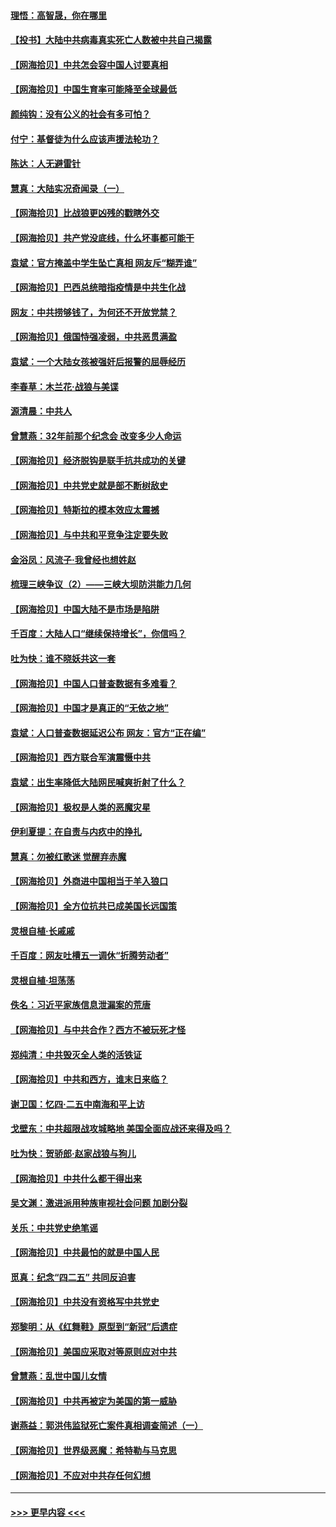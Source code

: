 #### [理悟：高智晟，你在哪里](../pages/nsc993/n12953115.md?t=05170951) 
#### [【投书】大陆中共病毒真实死亡人数被中共自己揭露](../pages/nsc993/n12953050.md?t=05170951) 
#### [【网海拾贝】中共怎会容中国人讨要真相](../pages/nsc993/n12952161.md?t=05170951) 
#### [【网海拾贝】中国生育率可能降至全球最低](../pages/nsc993/n12948793.md?t=05170951) 
#### [颜纯钩：没有公义的社会有多可怕？](../pages/nsc993/n12947626.md?t=05170951) 
#### [付宁：基督徒为什么应该声援法轮功？](../pages/nsc993/n12947233.md?t=05170951) 
#### [陈达：人无避雷针](../pages/nsc993/n12947098.md?t=05170951) 
#### [慧真：大陆实况奇闻录（一）](../pages/nsc993/n12945811.md?t=05170951) 
#### [【网海拾贝】比战狼更凶残的戳瞎外交](../pages/nsc993/n12945717.md?t=05170951) 
#### [【网海拾贝】共产党没底线，什么坏事都可能干](../pages/nsc993/n12942090.md?t=05170951) 
#### [袁斌：官方掩盖中学生坠亡真相 网友斥“糊弄谁”](../pages/nsc993/n12942029.md?t=05170951) 
#### [【网海拾贝】巴西总统暗指疫情是中共生化战](../pages/nsc993/n12938999.md?t=05170951) 
#### [网友：中共捞够钱了，为何还不开放党禁？](../pages/nsc993/n12938952.md?t=05170951) 
#### [【网海拾贝】俄国恃强凌弱，中共恶贯满盈](../pages/nsc993/n12936626.md?t=05170951) 
#### [袁斌：一个大陆女孩被强奸后报警的屈辱经历](../pages/nsc993/n12936547.md?t=05170951) 
#### [李春草：木兰花·战狼与美谍](../pages/nsc993/n12935995.md?t=05170951) 
#### [源清晨：中共人](../pages/nsc993/n12935589.md?t=05170951) 
#### [曾慧燕：32年前那个纪念会 改变多少人命运](../pages/nsc993/n12934233.md?t=05170951) 
#### [【网海拾贝】经济脱钩是联手抗共成功的关键](../pages/nsc993/n12934176.md?t=05170951) 
#### [【网海拾贝】中共党史就是部不断树敌史](../pages/nsc993/n12932844.md?t=05170951) 
#### [【网海拾贝】特斯拉的模本效应太震撼](../pages/nsc993/n12925626.md?t=05170951) 
#### [【网海拾贝】与中共和平竞争注定要失败](../pages/nsc993/n12923326.md?t=05170951) 
#### [金浴凤：风流子‧我曾经也想姓赵](../pages/nsc993/n12920911.md?t=05170951) 
#### [梳理三峡争议（2）——三峡大坝防洪能力几何](../pages/nsc993/n12920173.md?t=05170951) 
#### [【网海拾贝】中国大陆不是市场是陷阱](../pages/nsc993/n12920143.md?t=05170951) 
#### [千百度：大陆人口“继续保持增长”，你信吗？](../pages/nsc993/n12918946.md?t=05170951) 
#### [吐为快：谁不晓妖共这一套](../pages/nsc993/n12918941.md?t=05170951) 
#### [【网海拾贝】中国人口普查数据有多难看？](../pages/nsc993/n12917822.md?t=05170951) 
#### [【网海拾贝】中国才是真正的“无依之地”](../pages/nsc993/n12915845.md?t=05170951) 
#### [袁斌：人口普查数据延迟公布 网友：官方“正在编”](../pages/nsc993/n12915748.md?t=05170951) 
#### [【网海拾贝】西方联合军演震慑中共](../pages/nsc993/n12913466.md?t=05170951) 
#### [袁斌：出生率降低大陆网民喊爽折射了什么？](../pages/nsc993/n12913365.md?t=05170951) 
#### [【网海拾贝】极权是人类的恶魔灾星](../pages/nsc993/n12910697.md?t=05170951) 
#### [伊利夏提：在自责与内疚中的挣扎](../pages/nsc993/n12910493.md?t=05170951) 
#### [慧真：勿被红歌迷 觉醒弃赤魔](../pages/nsc993/n12910485.md?t=05170951) 
#### [【网海拾贝】外商进中国相当于羊入狼口](../pages/nsc993/n12908274.md?t=05170951) 
#### [【网海拾贝】全方位抗共已成美国长远国策](../pages/nsc993/n12906878.md?t=05170951) 
#### [灵根自植‧长戚戚](../pages/nsc993/n12905585.md?t=05170951) 
#### [千百度：网友吐槽五一调休“折腾劳动者”](../pages/nsc993/n12905934.md?t=05170951) 
#### [灵根自植‧坦荡荡](../pages/nsc993/n12905562.md?t=05170951) 
#### [佚名：习近平家族信息泄漏案的荒唐](../pages/nsc993/n12904705.md?t=05170951) 
#### [【网海拾贝】与中共合作？西方不被玩死才怪](../pages/nsc993/n12903873.md?t=05170951) 
#### [郑纯清：中共毁灭全人类的活铁证](../pages/nsc993/n12903785.md?t=05170951) 
#### [【网海拾贝】中共和西方，谁末日来临？](../pages/nsc993/n12903482.md?t=05170951) 
#### [谢卫国：忆四‧二五中南海和平上访](../pages/nsc993/n12902192.md?t=05170951) 
#### [戈壁东：中共超限战攻城略地 美国全面应战还来得及吗？](../pages/nsc993/n12902297.md?t=05170951) 
#### [吐为快：贺骄郎‧赵家战狼与狗儿](../pages/nsc993/n12902280.md?t=05170951) 
#### [【网海拾贝】中共什么都干得出来](../pages/nsc993/n12897500.md?t=05170951) 
#### [吴文渊：激进派用种族审视社会问题 加剧分裂](../pages/nsc993/n12893881.md?t=05170951) 
#### [关乐：中共党史绝笔谣](../pages/nsc993/n12897270.md?t=05170951) 
#### [【网海拾贝】中共最怕的就是中国人民](../pages/nsc993/n12894705.md?t=05170951) 
#### [觅真：纪念“四二五” 共同反迫害](../pages/nsc993/n12894553.md?t=05170951) 
#### [【网海拾贝】中共没有资格写中共党史](../pages/nsc993/n12892231.md?t=05170951) 
#### [郑黎明：从《红舞鞋》原型到“新冠”后遗症](../pages/nsc993/n12890469.md?t=05170951) 
#### [【网海拾贝】美国应采取对等原则应对中共](../pages/nsc993/n12889176.md?t=05170951) 
#### [曾慧燕：乱世中国儿女情](../pages/nsc993/n12887931.md?t=05170951) 
#### [【网海拾贝】中共再被定为美国的第一威胁](../pages/nsc993/n12887580.md?t=05170951) 
#### [谢燕益：郭洪伟监狱死亡案件真相调查简述（一）](../pages/nsc993/n12885648.md?t=05170951) 
#### [【网海拾贝】世界级恶魔：希特勒与马克思](../pages/nsc993/n12884062.md?t=05170951) 
#### [【网海拾贝】不应对中共存任何幻想](../pages/nsc993/n12881460.md?t=05170951) 

----
#### [ >>> 更早内容 <<< ](../indexes/nsc993-earlier.md)
